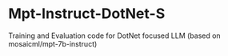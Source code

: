 # Mpt-Instruct-DotNet-S
Training and Evaluation code for DotNet focused LLM (based on mosaicml/mpt-7b-instruct)
